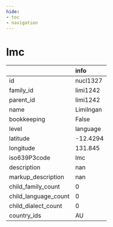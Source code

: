 ```yaml
---
hide:
- toc
- navigation
---
```

# lmc
|                      | info      |
|:---------------------|:----------|
| id                   | nucl1327  |
| family_id            | limi1242  |
| parent_id            | limi1242  |
| name                 | Limilngan |
| bookkeeping          | False     |
| level                | language  |
| latitude             | -12.4294  |
| longitude            | 131.845   |
| iso639P3code         | lmc       |
| description          | nan       |
| markup_description   | nan       |
| child_family_count   | 0         |
| child_language_count | 0         |
| child_dialect_count  | 0         |
| country_ids          | AU        |
